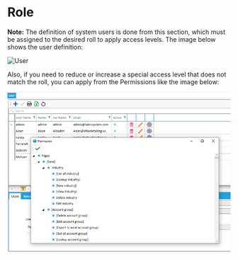 # Role
**Note:**  The definition of system users is done from this section, which must be assigned to the desired roll to apply access levels.  The image below shows the user definition:

<img alt="User" source="" class="img-thumbnail" src="../../Pages/user.png" />


Also, if you need to reduce or increase a special access level that does not match the roll, you can apply from the Permissions like the image below:


<img alt="User" source="" class="img-thumbnail" src="../../images/user-permission.png" />
